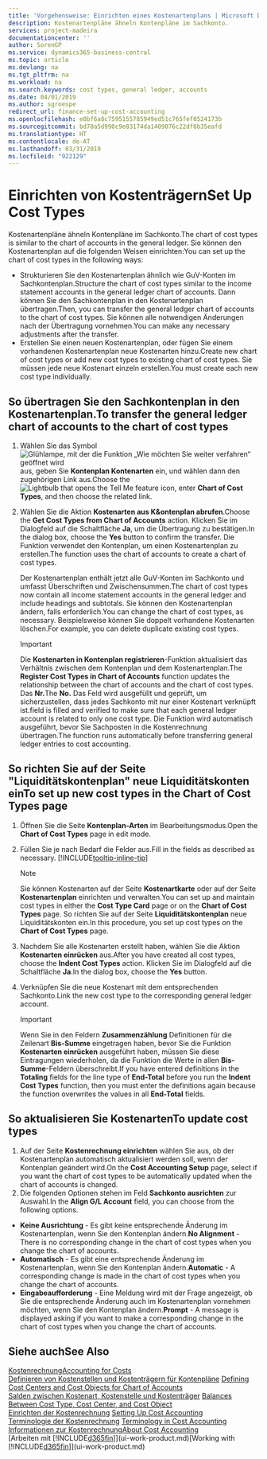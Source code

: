 ```yaml
---
title: 'Vorgehensweise: Einrichten eines Kostenartenplans | Microsoft Docs'
description: Kostenartenpläne ähneln Kontenpläne im Sachkonto.
services: project-madeira
documentationcenter: ''
author: SorenGP
ms.service: dynamics365-business-central
ms.topic: article
ms.devlang: na
ms.tgt_pltfrm: na
ms.workload: na
ms.search.keywords: cost types, general ledger, accounts
ms.date: 04/01/2019
ms.author: sgroespe
redirect_url: finance-set-up-cost-accounting
ms.openlocfilehash: e0bf6a8c7595155785949ed51c765fef0524173b
ms.sourcegitcommit: bd78a5d990c9e83174da1409076c22df8b35eafd
ms.translationtype: HT
ms.contentlocale: de-AT
ms.lasthandoff: 03/31/2019
ms.locfileid: "922129"
---
```

# <a name="set-up-cost-types"></a><span data-ttu-id="23d53-103">Einrichten von Kostenträgern</span><span class="sxs-lookup"><span data-stu-id="23d53-103">Set Up Cost Types</span></span>
<span data-ttu-id="23d53-104">Kostenartenpläne ähneln Kontenpläne im Sachkonto.</span><span class="sxs-lookup"><span data-stu-id="23d53-104">The chart of cost types is similar to the chart of accounts in the general ledger.</span></span> <span data-ttu-id="23d53-105">Sie können den Kostenartenplan auf die folgenden Weisen einrichten:</span><span class="sxs-lookup"><span data-stu-id="23d53-105">You can set up the chart of cost types in the following ways:</span></span>  

-   <span data-ttu-id="23d53-106">Strukturieren Sie den Kostenartenplan ähnlich wie GuV-Konten im Sachkontenplan.</span><span class="sxs-lookup"><span data-stu-id="23d53-106">Structure the chart of cost types similar to the income statement accounts in the general ledger chart of accounts.</span></span> <span data-ttu-id="23d53-107">Dann können Sie den Sachkontenplan in den Kostenartenplan übertragen.</span><span class="sxs-lookup"><span data-stu-id="23d53-107">Then, you can transfer the general ledger chart of accounts to the chart of cost types.</span></span> <span data-ttu-id="23d53-108">Sie können alle notwendigen Änderungen nach der Übertragung vornehmen.</span><span class="sxs-lookup"><span data-stu-id="23d53-108">You can make any necessary adjustments after the transfer.</span></span>  
-   <span data-ttu-id="23d53-109">Erstellen Sie einen neuen Kostenartenplan, oder fügen Sie einem vorhandenen Kostenartenplan neue Kostenarten hinzu.</span><span class="sxs-lookup"><span data-stu-id="23d53-109">Create new chart of cost types or add new cost types to existing chart of cost types.</span></span> <span data-ttu-id="23d53-110">Sie müssen jede neue Kostenart einzeln erstellen.</span><span class="sxs-lookup"><span data-stu-id="23d53-110">You must create each new cost type individually.</span></span>  

## <a name="to-transfer-the-general-ledger-chart-of-accounts-to-the-chart-of-cost-types"></a><span data-ttu-id="23d53-111">So übertragen Sie den Sachkontenplan in den Kostenartenplan.</span><span class="sxs-lookup"><span data-stu-id="23d53-111">To transfer the general ledger chart of accounts to the chart of cost types</span></span>  
1.  <span data-ttu-id="23d53-112">Wählen Sie das Symbol ![Glühlampe, mit der die Funktion „Wie möchten Sie weiter verfahren“ geöffnet wird](media/ui-search/search_small.png "Wie möchten Sie weiter verfahren?") aus, geben Sie **Kontenplan Kontenarten** ein, und wählen dann den zugehörigen Link aus.</span><span class="sxs-lookup"><span data-stu-id="23d53-112">Choose the ![Lightbulb that opens the Tell Me feature](media/ui-search/search_small.png "Tell me what you want to do") icon, enter **Chart of Cost Types**, and then choose the related link.</span></span>  
2.  <span data-ttu-id="23d53-113">Wählen Sie die Aktion **Kostenarten aus K&ontenplan abrufen**.</span><span class="sxs-lookup"><span data-stu-id="23d53-113">Choose the **Get Cost Types from Chart of Accounts** action.</span></span> <span data-ttu-id="23d53-114">Klicken Sie im Dialogfeld auf die Schaltfläche **Ja**, um die Übertragung zu bestätigen.</span><span class="sxs-lookup"><span data-stu-id="23d53-114">In the dialog box, choose the **Yes** button to confirm the transfer.</span></span> <span data-ttu-id="23d53-115">Die Funktion verwendet den Kontenplan, um einen Kostenartenplan zu erstellen.</span><span class="sxs-lookup"><span data-stu-id="23d53-115">The function uses the chart of accounts to create a chart of cost types.</span></span>  

    <span data-ttu-id="23d53-116">Der Kostenartenplan enthält jetzt alle GuV-Konten im Sachkonto und umfasst Überschriften und Zwischensummen.</span><span class="sxs-lookup"><span data-stu-id="23d53-116">The chart of cost types now contain all income statement accounts in the general ledger and include headings and subtotals.</span></span> <span data-ttu-id="23d53-117">Sie können den Kostenartenplan ändern, falls erforderlich.</span><span class="sxs-lookup"><span data-stu-id="23d53-117">You can change the chart of cost types, as necessary.</span></span> <span data-ttu-id="23d53-118">Beispielsweise können Sie doppelt vorhandene Kostenarten löschen.</span><span class="sxs-lookup"><span data-stu-id="23d53-118">For example, you can delete duplicate existing cost types.</span></span>  

    > [!IMPORTANT]  
    >  <span data-ttu-id="23d53-119">Die **Kostenarten in Kontenplan registrieren**-Funktion aktualisiert das Verhältnis zwischen dem Kontenplan und dem Kostenartenplan.</span><span class="sxs-lookup"><span data-stu-id="23d53-119">The **Register Cost Types in Chart of Accounts** function updates the relationship between the chart of accounts and the chart of cost types.</span></span> <span data-ttu-id="23d53-120">Das **Nr.**</span><span class="sxs-lookup"><span data-stu-id="23d53-120">The **No.**</span></span> <span data-ttu-id="23d53-121">Das Feld  wird ausgefüllt und geprüft, um sicherzustellen, dass jedes Sachkonto mit nur einer Kostenart verknüpft ist.</span><span class="sxs-lookup"><span data-stu-id="23d53-121">field is filled and verified to make sure that each general ledger account is related to only one cost type.</span></span> <span data-ttu-id="23d53-122">Die Funktion wird automatisch ausgeführt, bevor Sie Sachposten in die Kostenrechnung übertragen.</span><span class="sxs-lookup"><span data-stu-id="23d53-122">The function runs automatically before transferring general ledger entries to cost accounting.</span></span>  

## <a name="to-set-up-new-cost-types-in-the-chart-of-cost-types-page"></a><span data-ttu-id="23d53-123">So richten Sie auf der Seite "Liquiditätskontenplan" neue Liquiditätskonten ein</span><span class="sxs-lookup"><span data-stu-id="23d53-123">To set up new cost types in the Chart of Cost Types page</span></span>  
1.  <span data-ttu-id="23d53-124">Öffnen Sie die Seite **Kontenplan-Arten** im Bearbeitungsmodus.</span><span class="sxs-lookup"><span data-stu-id="23d53-124">Open the **Chart of Cost Types** page in edit mode.</span></span>  
2.  <span data-ttu-id="23d53-125">Füllen Sie je nach Bedarf die Felder aus.</span><span class="sxs-lookup"><span data-stu-id="23d53-125">Fill in the fields as described as necessary.</span></span> [!INCLUDE[tooltip-inline-tip](includes/tooltip-inline-tip_md.md)]

    > [!NOTE]  
    >  <span data-ttu-id="23d53-126">Sie können Kostenarten auf der Seite **Kostenartkarte** oder auf der Seite **Kostenartenplan** einrichten und verwalten.</span><span class="sxs-lookup"><span data-stu-id="23d53-126">You can set up and maintain cost types in either the **Cost Type Card** page or on the **Chart of Cost Types** page.</span></span> <span data-ttu-id="23d53-127">So richten Sie auf der Seite **Liquiditätskontenplan** neue Liquiditätskonten ein.</span><span class="sxs-lookup"><span data-stu-id="23d53-127">In this procedure, you set up cost types on the **Chart of Cost Types** page.</span></span>

3.  <span data-ttu-id="23d53-128">Nachdem Sie alle Kostenarten erstellt haben, wählen Sie die Aktion **Kostenarten einrücken** aus.</span><span class="sxs-lookup"><span data-stu-id="23d53-128">After you have created all cost types, choose the **Indent Cost Types** action.</span></span> <span data-ttu-id="23d53-129">Klicken Sie im Dialogfeld auf die Schaltfläche **Ja**.</span><span class="sxs-lookup"><span data-stu-id="23d53-129">In the dialog box, choose the **Yes** button.</span></span>  
4.  <span data-ttu-id="23d53-130">Verknüpfen Sie die neue Kostenart mit dem entsprechenden Sachkonto.</span><span class="sxs-lookup"><span data-stu-id="23d53-130">Link the new cost type to the corresponding general ledger account.</span></span>  

    > [!IMPORTANT]  
    >  <span data-ttu-id="23d53-131">Wenn Sie in den Feldern **Zusammenzählung** Definitionen für die Zeilenart **Bis-Summe** eingetragen haben, bevor Sie die Funktion **Kostenarten einrücken** ausgeführt haben, müssen Sie diese Eintragungen wiederholen, da die Funktion die Werte in allen **Bis-Summe**-Feldern überschreibt.</span><span class="sxs-lookup"><span data-stu-id="23d53-131">If you have entered definitions in the **Totaling** fields for the line type of **End-Total** before you run the **Indent Cost Types** function, then you must enter the definitions again because the function overwrites the values in all **End-Total** fields.</span></span>  

## <a name="to-update-cost-types"></a><span data-ttu-id="23d53-132">So aktualisieren Sie Kostenarten</span><span class="sxs-lookup"><span data-stu-id="23d53-132">To update cost types</span></span>  
1.  <span data-ttu-id="23d53-133">Auf der Seite **Kostenrechnung einrichten**  wählen Sie aus, ob der Kostenartenplan automatisch aktualisiert werden soll, wenn der Kontenplan geändert wird.</span><span class="sxs-lookup"><span data-stu-id="23d53-133">On the **Cost Accounting Setup** page, select if you want the chart of cost types to be automatically updated when the chart of accounts is changed.</span></span>  
2.  <span data-ttu-id="23d53-134">Die folgenden Optionen stehen im Feld **Sachkonto ausrichten** zur Auswahl.</span><span class="sxs-lookup"><span data-stu-id="23d53-134">In the **Align G/L Account** field, you can choose from the following options.</span></span>  

- <span data-ttu-id="23d53-135">**Keine Ausrichtung** - Es gibt keine entsprechende Änderung im Kostenartenplan, wenn Sie den Kontenplan ändern.</span><span class="sxs-lookup"><span data-stu-id="23d53-135">**No Alignment** - There is no corresponding change in the chart of cost types when you change the chart of accounts.</span></span>  
- <span data-ttu-id="23d53-136">**Automatisch** - Es gibt eine entsprechende Änderung im Kostenartenplan, wenn Sie den Kontenplan ändern.</span><span class="sxs-lookup"><span data-stu-id="23d53-136">**Automatic** - A corresponding change is made in the chart of cost types when you change the chart of accounts.</span></span>  
- <span data-ttu-id="23d53-137">**Eingabeaufforderung** - Eine Meldung wird mit der Frage angezeigt, ob Sie die entsprechende Änderung auch im Kostenartenplan vornehmen möchten, wenn Sie den Kontenplan ändern.</span><span class="sxs-lookup"><span data-stu-id="23d53-137">**Prompt** - A message is displayed asking if you want to make a corresponding change in the chart of cost types when you change the chart of accounts.</span></span>  

## <a name="see-also"></a><span data-ttu-id="23d53-138">Siehe auch</span><span class="sxs-lookup"><span data-stu-id="23d53-138">See Also</span></span>  
[<span data-ttu-id="23d53-139">Kostenrechnung</span><span class="sxs-lookup"><span data-stu-id="23d53-139">Accounting for Costs</span></span>](finance-manage-cost-accounting.md)  
<span data-ttu-id="23d53-140">[Definieren von Kostenstellen und Kostenträgern für Kontenpläne](finance-defining-cost-centers-and-cost-objects-for-chart-of-accounts.md) </span><span class="sxs-lookup"><span data-stu-id="23d53-140">[Defining Cost Centers and Cost Objects for Chart of Accounts](finance-defining-cost-centers-and-cost-objects-for-chart-of-accounts.md) </span></span>  
<span data-ttu-id="23d53-141">[Salden zwischen Kostenart, Kostenstelle und Kostenträger](finance-balances-between-cost-type-cost-center-and-cost-object.md) </span><span class="sxs-lookup"><span data-stu-id="23d53-141">[Balances Between Cost Type, Cost Center, and Cost Object](finance-balances-between-cost-type-cost-center-and-cost-object.md) </span></span>  
<span data-ttu-id="23d53-142">[Einrichten der Kostenrechnung](finance-set-up-cost-accounting.md) </span><span class="sxs-lookup"><span data-stu-id="23d53-142">[Setting Up Cost Accounting](finance-set-up-cost-accounting.md) </span></span>  
<span data-ttu-id="23d53-143">[Terminologie der Kostenrechnung](finance-terminology-in-cost-accounting.md) </span><span class="sxs-lookup"><span data-stu-id="23d53-143">[Terminology in Cost Accounting](finance-terminology-in-cost-accounting.md) </span></span>  
[<span data-ttu-id="23d53-144">Informationen zur Kostenrechnung</span><span class="sxs-lookup"><span data-stu-id="23d53-144">About Cost Accounting</span></span>](finance-about-cost-accounting.md)  
<span data-ttu-id="23d53-145">[Arbeiten mit [!INCLUDE[d365fin](includes/d365fin_md.md)]](ui-work-product.md)</span><span class="sxs-lookup"><span data-stu-id="23d53-145">[Working with [!INCLUDE[d365fin](includes/d365fin_md.md)]](ui-work-product.md)</span></span>

